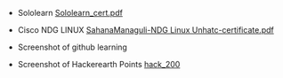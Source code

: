 * Sololearn 
[Sololearn_cert.pdf](https://github.com/SahanaManaguli/M1_ProjectGoal_App/files/8010108/Sololearn_cert.pdf)


* Cisco NDG LINUX 
[SahanaManaguli-NDG Linux Unhatc-certificate.pdf](https://github.com/SahanaManaguli/M1_ProjectGoal_App/files/8010118/SahanaManaguli-NDG.Linux.Unhatc-certificate.pdf)

* Screenshot of github learning
* Screenshot of Hackerearth Points
[hack_200](https://user-images.githubusercontent.com/98841253/152681815-268317a1-7411-4d65-aebb-d9d78e908876.JPG)
